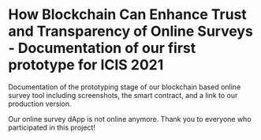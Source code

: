 # How Blockchain Can Enhance Trust and Transparency of Online Surveys - Documentation of our first prototype for ICIS 2021
Documentation of the prototyping stage of our blockchain based online survey tool including screenshots, the smart contract, and a link to our production version. 


Our online survey dApp is not online anymore. Thank you to everyone who participated in this project!
